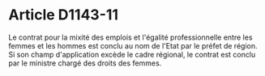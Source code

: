 # Article D1143-11

  
Le contrat pour la mixité des emplois et l'égalité professionnelle entre les femmes et les hommes est conclu au nom de l'Etat par le préfet de région.   
Si son champ d'application excède le cadre régional, le contrat est conclu par le ministre chargé des droits des femmes.